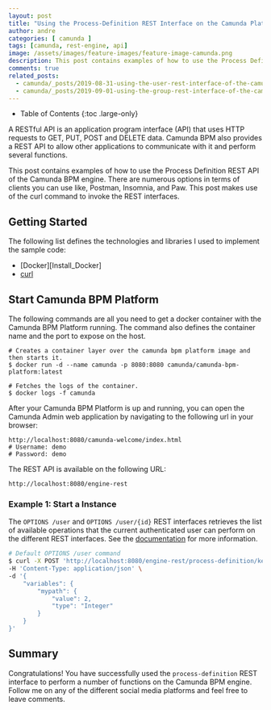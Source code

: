 ```yaml
---
layout: post
title: "Using the Process-Definition REST Interface on the Camunda Platform"
author: andre
categories: [ camunda ]
tags: [camunda, rest-engine, api]
image: /assets/images/feature-images/feature-image-camunda.png
description: This post contains examples of how to use the Process Definition REST API of the Camunda BPM engine.
comments: true
related_posts:
  - camunda/_posts/2019-08-31-using-the-user-rest-interface-of-the-camunda-platform.md
  - camunda/_posts/2019-09-01-using-the-group-rest-interface-of-the-camunda-platform.md
---
```


- Table of Contents
{:toc .large-only}

A RESTful API is an application program interface (API) that uses HTTP requests to GET, PUT, POST and DELETE data. Camunda BPM also provides a REST API to allow other applications to communicate with it and perform several functions.

This post contains examples of how to use the Process Definition REST API of the Camunda BPM engine. There are numerous options in terms of clients you can use like, Postman, Insomnia, and Paw. This post makes use of the curl command to invoke the REST interfaces.


## Getting Started
The following list defines the technologies and libraries I used to implement the sample code:

* [Docker][Install_Docker]
* [curl][Install_CURL]


## Start Camunda BPM Platform
The following commands are all you need to get a docker container with the Camunda BPM Platform running. The command also defines the container name and the port to expose on the host.

```shell
# Creates a container layer over the camunda bpm platform image and then starts it.
$ docker run -d --name camunda -p 8080:8080 camunda/camunda-bpm-platform:latest

# Fetches the logs of the container.
$ docker logs -f camunda
```

After your Camunda BPM Platform is up and running, you can open the Camunda Admin web application by navigating to the following url in your browser:

```url
http://localhost:8080/camunda-welcome/index.html
# Username: demo
# Password: demo
```

The REST API is available on the following URL:
```url
http://localhost:8080/engine-rest
```


### Example 1: Start a Instance
The `OPTIONS /user` and `OPTIONS /user/{id}` REST interfaces retrieves the list of available operations that the current authenticated user can perform on the different REST interfaces. See the [documentation][documentation_example1] for more information.

```bash
# Default OPTIONS /user command
$ curl -X POST 'http://localhost:8080/engine-rest/process-definition/key/invoice/start' \
-H 'Content-Type: application/json' \
-d '{
    "variables": {
        "mypath": {
            "value": 2,
            "type": "Integer"
        }
    }
}'
```


## Summary
Congratulations! You have successfully used the `process-definition` REST interface to perform a number of functions on the Camunda BPM engine. Follow me on any of the different social media platforms and feel free to leave comments.


[Install_Postman]:{{site.baseurl}}/how-to-install-postman-on-macos-using-homebrew/
[Install_CURL]:/how-to-install-curl-on-macos-using-homebrew/

[documentation_example1]:https://docs.camunda.org/manual/latest/reference/rest/process-definition/post-start-process-instance/
